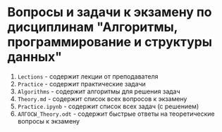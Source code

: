 # Вопросы и задачи к экзамену по дисциплинам "Алгоритмы, программирование и структуры данных"
1. `Lections` - содержит лекции от преподавателя
2. `Practice` - содержит практические задачи
3. `Algorithms` - содержит алгоритмы для решения задач
4. `Theory.md` - содержит список всех вопросов к экзамену
5. `Practice.ipynb` - содержит список всех задач (с решением)
6. `АЛГОСЫ_Theory.odt` - содержит быстрые ответы на теоретические вопросы к экзамену
